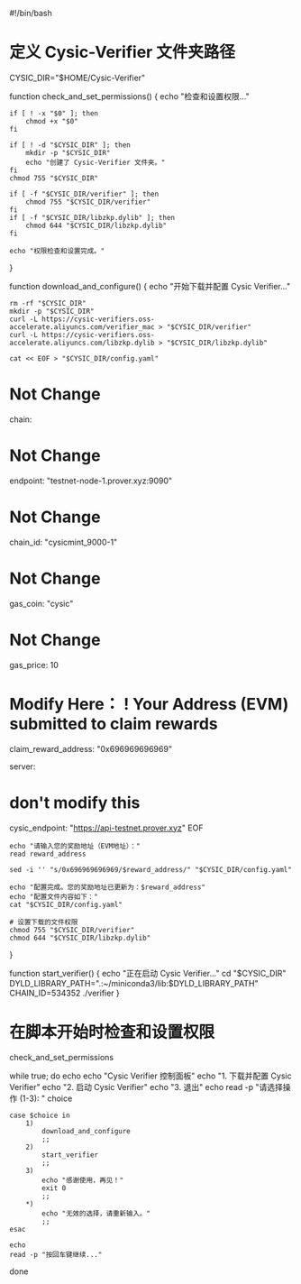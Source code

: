 #!/bin/bash

# 定义 Cysic-Verifier 文件夹路径
CYSIC_DIR="$HOME/Cysic-Verifier"

function check_and_set_permissions() {
    echo "检查和设置权限..."
    
    if [ ! -x "$0" ]; then
        chmod +x "$0"
    fi
    
    if [ ! -d "$CYSIC_DIR" ]; then
        mkdir -p "$CYSIC_DIR"
        echo "创建了 Cysic-Verifier 文件夹。"
    fi
    chmod 755 "$CYSIC_DIR"
    
    if [ -f "$CYSIC_DIR/verifier" ]; then
        chmod 755 "$CYSIC_DIR/verifier"
    fi
    if [ -f "$CYSIC_DIR/libzkp.dylib" ]; then
        chmod 644 "$CYSIC_DIR/libzkp.dylib"
    fi
    
    echo "权限检查和设置完成。"
}

function download_and_configure() {
    echo "开始下载并配置 Cysic Verifier..."
    
    rm -rf "$CYSIC_DIR"
    mkdir -p "$CYSIC_DIR"
    curl -L https://cysic-verifiers.oss-accelerate.aliyuncs.com/verifier_mac > "$CYSIC_DIR/verifier"
    curl -L https://cysic-verifiers.oss-accelerate.aliyuncs.com/libzkp.dylib > "$CYSIC_DIR/libzkp.dylib"

    cat << EOF > "$CYSIC_DIR/config.yaml"
# Not Change
chain:
  # Not Change
  endpoint: "testnet-node-1.prover.xyz:9090"
  # Not Change
  chain_id: "cysicmint_9000-1"
  # Not Change
  gas_coin: "cysic"
  # Not Change
  gas_price: 10
  # Modify Here： ! Your Address (EVM) submitted to claim rewards
claim_reward_address: "0x696969696969"

server:
  # don't modify this
  cysic_endpoint: "https://api-testnet.prover.xyz"
EOF

    echo "请输入您的奖励地址（EVM地址）："
    read reward_address
    
    sed -i '' "s/0x696969696969/$reward_address/" "$CYSIC_DIR/config.yaml"
    
    echo "配置完成。您的奖励地址已更新为：$reward_address"
    echo "配置文件内容如下："
    cat "$CYSIC_DIR/config.yaml"
    
    # 设置下载的文件权限
    chmod 755 "$CYSIC_DIR/verifier"
    chmod 644 "$CYSIC_DIR/libzkp.dylib"
}

function start_verifier() {
    echo "正在启动 Cysic Verifier..."
    cd "$CYSIC_DIR"
    DYLD_LIBRARY_PATH=".:~/miniconda3/lib:$DYLD_LIBRARY_PATH" CHAIN_ID=534352 ./verifier
}

# 在脚本开始时检查和设置权限
check_and_set_permissions

while true; do
    echo
    echo "Cysic Verifier 控制面板"
    echo "1. 下载并配置 Cysic Verifier"
    echo "2. 启动 Cysic Verifier"
    echo "3. 退出"
    echo
    read -p "请选择操作 (1-3): " choice

    case $choice in
        1)
            download_and_configure
            ;;
        2)
            start_verifier
            ;;
        3)
            echo "感谢使用，再见！"
            exit 0
            ;;
        *)
            echo "无效的选择，请重新输入。"
            ;;
    esac

    echo
    read -p "按回车键继续..."
done

